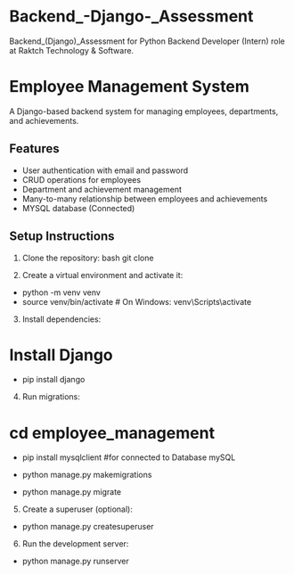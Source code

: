 # Backend_-Django-_Assessment
Backend_(Django)_Assessment for Python Backend Developer (Intern) role at Raktch Technology & Software.

# Employee Management System

A Django-based backend system for managing employees, departments, and achievements.

## Features

- User authentication with email and password
- CRUD operations for employees
- Department and achievement management
- Many-to-many relationship between employees and achievements
- MYSQL database (Connected)

## Setup Instructions

1. Clone the repository:
bash
git clone <repository-url>

2. Create a virtual environment and activate it:
- python -m venv venv
- source venv/bin/activate  # On Windows: venv\Scripts\activate

3. Install dependencies:
# Install Django
- pip install django

4. Run migrations:
# cd employee_management

- pip install mysqlclient #for connected to Database mySQL

- python manage.py makemigrations
- python manage.py migrate

5. Create a superuser (optional):
- python manage.py createsuperuser

6. Run the development server:
-  python manage.py runserver
